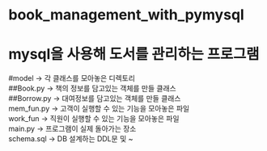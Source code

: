 # book_management_with_pymysql
mysql을 사용해 도서를 관리하는 프로그램<br>
====================================
#model -> 각 클래스를 모아놓은 디렉토리<br>
  ##Book.py -> 책의 정보를 담고있는 객체를 만들 클래스<br>
  ##Borrow.py -> 대여정보를 담고있는 객체를 만들 클래스<br>
mem_fun.py -> 고객이 실행할 수 있는 기능을 모아놓은 파일<br>
work_fun -> 직원이 실행할 수 있는 기능을 모아놓은 파일<br>
main.py -> 프로그램이 실제 돌아가는 장소<br>
schema.sql -> DB 설계하는 DDL문 및 ~<br>
